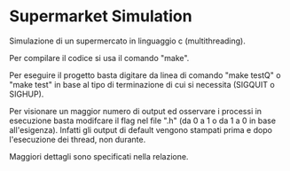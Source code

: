 # Supermarket Simulation
Simulazione di un supermercato in linguaggio c (multithreading).

Per compilare il codice si usa il comando "make".

Per eseguire il progetto basta digitare da linea di comando "make testQ" o "make test" in base al tipo di terminazione di cui si necessita (SIGQUIT o SIGHUP).

Per visionare un maggior numero di output ed osservare i processi in esecuzione basta modifcare il flag nel file ".h" (da 0 a 1 o da 1 a 0 in base all'esigenza).
Infatti gli output di default vengono stampati prima e dopo l'esecuzione dei thread, non durante.

Maggiori dettagli sono specificati nella relazione.
